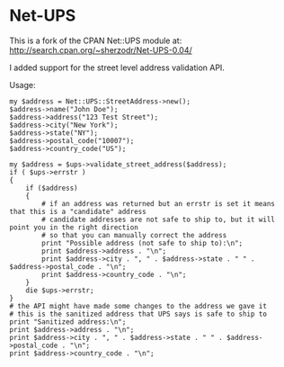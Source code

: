 Net-UPS
=======

This is a fork of the CPAN Net::UPS module at:
http://search.cpan.org/~sherzodr/Net-UPS-0.04/

I added support for the street level address validation API.

Usage:

    my $address = Net::UPS::StreetAddress->new();
    $address->name("John Doe");
    $address->address("123 Test Street");
    $address->city("New York");
    $address->state("NY");
    $address->postal_code("10007");
    $address->country_code("US");

    my $address = $ups->validate_street_address($address);
    if ( $ups->errstr )
    {
        if ($address)
        {
            # if an address was returned but an errstr is set it means that this is a "candidate" address
            # candidate addresses are not safe to ship to, but it will point you in the right direction
            # so that you can manually correct the address
            print "Possible address (not safe to ship to):\n";
            print $address->address . "\n";
            print $address->city . ", " . $address->state . " " . $address->postal_code . "\n";
            print $address->country_code . "\n";
        }
        die $ups->errstr;
    }
    # the API might have made some changes to the address we gave it
    # this is the sanitized address that UPS says is safe to ship to
    print "Sanitized address:\n";
    print $address->address . "\n";
    print $address->city . ", " . $address->state . " " . $address->postal_code . "\n";
    print $address->country_code . "\n";

